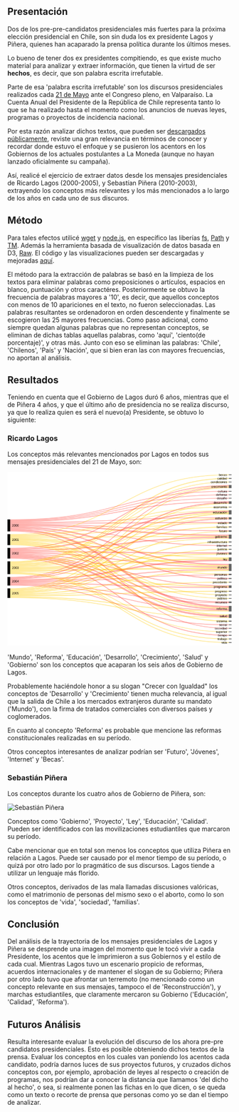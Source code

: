 ## Presentación
Dos de los pre-pre-candidatos presidenciales más fuertes para la próxima elección presidencial en Chile, son sin duda los ex presidente Lagos y Piñera, quienes han acaparado la prensa política durante los últimos meses.

Lo bueno de tener dos ex presidentes compitiendo, es que existe mucho material para analizar y extraer información, que tienen la virtud de ser **hechos**, es decir, que son palabra escrita irrefutable.

Parte de esa 'palabra escrita irrefutable' son los discursos presidenciales realizados cada [21 de Mayo](https://es.wikipedia.org/wiki/Discurso_del_21_de_mayo) ante el Congreso pleno, en Valparaíso. La Cuenta Anual del Presidente de la República de Chile representa tanto lo que se ha realizado hasta el momento como los anuncios de nuevas leyes, programas o proyectos de incidencia nacional.

Por esta razón analizar dichos textos, que pueden ser [descargados públicamente](https://www.camara.cl/camara/historia_archivo.aspx), reviste una gran relevancia en términos de conocer y recordar donde estuvo el enfoque y se pusieron los acentors en los Gobiernos de los actuales postulantes a La Moneda (aunque no hayan lanzado oficialmente su campaña).

Así, realicé el ejercicio de extraer datos desde los mensajes presidenciales de Ricardo Lagos (2000-2005), y Sebastían Piñera (2010-2003), extrayendo los conceptos más relevantes y los más mencionados a lo largo de los años en cada uno de sus discuros. 

## Método
Para tales efectos utilicé [wget](https://www.gnu.org/software/wget/) y [node.js](https://nodejs.org/en/), en específico las liberías [fs](https://nodejs.org/api/fs.html), [Path](https://www.npmjs.com/package/path) y [TM](https://www.npmjs.com/package/text-miner). Además la herramienta basada de visualización de datos basada en D3, [Raw](http://raw.densitydesign.org/). El código y las visualizaciones pueden ser descargadas y mejoradas [aquí]().

El método para la extracción de palabras se basó en la limpieza de los textos para eliminar palabras como preposiciones o artículos, espacios en blanco, puntuación y otros caractéres. Posteriormente se obtuvo la frecuencia de palabras mayores a '10', es decir, que aquellos conceptos con menos de 10 apariciones en el texto, no fueron seleccionadas. Las palabras resultantes se ordenadoron en orden descendente y finalmente se escogieron las 25 mayores frecuencias. Como paso adicional, como siempre quedan algunas palabras que no representan conceptos, se eliminan de dichas tablas aquellas palabras, como 'aquí', 'ciento(de porcentaje)', y otras más. Junto con eso se eliminan las palabras: 'Chile', 'Chilenos', 'País' y 'Nación', que si bien eran las con mayores frecuencias, no aportan al análisis. 

## Resultados
Teniendo en cuenta que el Gobierno de Lagos duró 6 años, mientras que el de Piñera 4 años, y que el último año de presidencia no se realiza discurso, ya que lo realiza quien es será el nuevo(a) Presidente, se obtuvo lo siguiente:

### Ricardo Lagos
Los conceptos más relevantes mencionados por Lagos en todos sus mensajes presidenciales del 21 de Mayo, son:

![Ricardo Lagos](https://github.com/crishernandezmaps/em/blob/master/lptmviz/Vizs/Lagos.png)

'Mundo', 'Reforma', 'Educación', 'Desarrollo', 'Crecimiento', 'Salud' y 'Gobierno' son los conceptos que acaparan los seis años de Gobierno de Lagos. 

Probablemente haciéndole honor a su slogan "Crecer con Igualdad" los conceptos de 'Desarrollo' y 'Crecimiento' tienen mucha relevancia, al igual que la salida de Chile a los mercados extranjeros durante su mandato ('Mundo'), con la firma de tratados comerciales con diversos países y coglomerados. 

En cuanto al concepto 'Reforma' es probable que mencione las reformas constitucionales realizadas en su período.

Otros conceptos interesantes de analizar podrían ser 'Futuro', 'Jóvenes', 'Internet' y 'Becas'.

### Sebastián Piñera
Los conceptos durante los cuatro años de Gobierno de Piñera, son:

![Sebastián Piñera](https://github.com/crishernandezmaps/em/blob/master/lptmviz/Vizs/Pi%C3%B1era.png)

Conceptos como 'Gobierno', 'Proyecto', 'Ley', 'Educación', 'Calidad'. Pueden ser identificados con las movilizaciones estudiantiles que marcaron su período. 

Cabe mencionar que en total son menos los conceptos que utiliza Piñera en relación a Lagos. Puede ser causado por el menor tiempo de su período, o quizá por otro lado por lo pragmático de sus discursos. Lagos tiende a utilizar un lenguaje más florido.

Otros conceptos, derivados de las mala llamadas discusiones valóricas, como el matrimonio de personas del mismo sexo o el aborto, como lo son los conceptos de 'vida', 'sociedad', 'familias'.

## Conclusión
Del análisis de la trayectoria de los mensajes presidenciales de Lagos y Piñera se desprende una imagen del momento que le tocó vivir a cada Presidente, los acentos que le imprimieron a sus Gobiernos y el estilo de cada cual. Mientras Lagos tuvo un escenario propicio de reformas, acuerdos internacionales y de mantener el slogan de su Gobierno; Piñera por otro lado tuvo que afrontar un terremoto (no mencionado como un concepto relevante en sus mensajes, tampoco el de 'Reconstrucción'), y marchas estudiantiles, que claramente mercaron su Gobierno ('Educación', 'Calidad', 'Reforma').

## Futuros Análisis
Resulta interesante evaluar la evolución del discurso de los ahora pre-pre candidatos presidenciales. Esto es posible obteniendo dichos textos de la prensa. Evaluar los conceptos en los cuales van poníendo los acentos cada candidato, podría darnos luces de sus proyectos futuros, y cruzados dichos conceptos con, por ejemplo, aprobación de leyes al respecto o creación de programas, nos podrían dar a conocer la distancia que llamamos 'del dicho al hecho', o sea, si realmente ponen las fichas en lo que dicen, o se queda como un texto o recorte de prensa que personas como yo se dan el tiempo de analizar. 	







